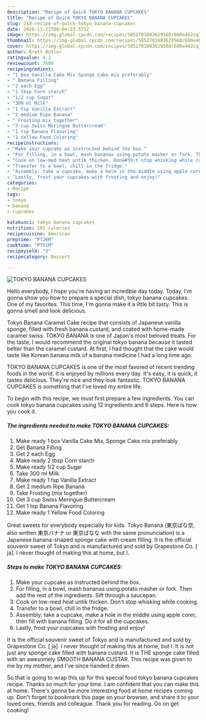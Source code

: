 ```yaml
---
description: "Recipe of Quick TOKYO BANANA CUPCAKES"
title: "Recipe of Quick TOKYO BANANA CUPCAKES"
slug: 219-recipe-of-quick-tokyo-banana-cupcakes
date: 2020-11-21T00:04:33.571Z
image: https://img-global.cpcdn.com/recipes/5852701883629568/680x482cq70/tokyo-banana-cupcakes-recipe-main-photo.jpg
thumbnail: https://img-global.cpcdn.com/recipes/5852701883629568/680x482cq70/tokyo-banana-cupcakes-recipe-main-photo.jpg
cover: https://img-global.cpcdn.com/recipes/5852701883629568/680x482cq70/tokyo-banana-cupcakes-recipe-main-photo.jpg
author: Brett Butler
ratingvalue: 4.3
reviewcount: 7689
recipeingredient:
- "1 box Vanilla Cake Mix Sponge Cake mix preferably"
- " Banana Filling"
- "2 each Egg"
- "2 tbsp Corn starch"
- "1/2 cup Sugar"
- "300 ml Milk"
- "1 tsp Vanilla Extract"
- "2 medium Ripe Banana"
- " Frosting mix together"
- "3 cup Swiss Meringue Buttercream"
- "1 tsp Banana Flavoring"
- "1 Yellow Food Coloring"
recipeinstructions:
- "Make your cupcake as instructed behind the box."
- "For filling, in a bowl, mash bananas using potato masher or fork. Then add the rest of the ingredients. Sift through a saucepan."
- "Cook on low-med heat untik thicken. Don&#39;t stop whisking while cooking."
- "Transfer to a bowl, chill in the fridge."
- "Assembly: take a cupcake, make a hole in the middle using apple corer, then fill with banana filling. Do it for all the cupcakes."
- "Lastly, frost your cupcakes with frosting and enjoy!"
categories:
- Recipe
tags:
- tokyo
- banana
- cupcakes

katakunci: tokyo banana cupcakes 
nutrition: 281 calories
recipecuisine: American
preptime: "PT26M"
cooktime: "PT51M"
recipeyield: "3"
recipecategory: Dessert

---
```



![TOKYO BANANA CUPCAKES](https://img-global.cpcdn.com/recipes/5852701883629568/680x482cq70/tokyo-banana-cupcakes-recipe-main-photo.jpg)

Hello everybody, I hope you're having an incredible day today. Today, I'm gonna show you how to prepare a special dish, tokyo banana cupcakes. One of my favorites. This time, I'm gonna make it a little bit tasty. This is gonna smell and look delicious.

Tokyo Banana Caramel Cake recipe that consists of Japanese vanilla sponge, filled with fresh banana custard, and coated with home-made caramel swiss. TOKYO BANANA is one of Japan&#39;s most beloved treats. For the taste, I would recommend the original tokyo banana because it tasted better than the caramel custard. At first, I had thought that the cake would taste like Korean banana milk of a banana medicine I had a long time ago.

TOKYO BANANA CUPCAKES is one of the most favored of recent trending foods in the world. It is enjoyed by millions every day. It's easy, it is quick, it tastes delicious. They're nice and they look fantastic. TOKYO BANANA CUPCAKES is something that I've loved my entire life.


To begin with this recipe, we must first prepare a few ingredients. You can cook tokyo banana cupcakes using 12 ingredients and 6 steps. Here is how you cook it.

<!--inarticleads1-->

##### The ingredients needed to make TOKYO BANANA CUPCAKES:

1. Make ready 1 box Vanilla Cake Mix, Sponge Cake mix preferably
1. Get  Banana Filling
1. Get 2 each Egg
1. Make ready 2 tbsp Corn starch
1. Make ready 1/2 cup Sugar
1. Take 300 ml Milk
1. Make ready 1 tsp Vanilla Extract
1. Get 2 medium Ripe Banana
1. Take  Frosting (mix together)
1. Get 3 cup Swiss Meringue Buttercream
1. Get 1 tsp Banana Flavoring
1. Make ready 1 Yellow Food Coloring


Great sweets for everybody especially for kids. Tokyo Banana (東京ばな奈, also written 東京バナナ or 東京ばなな with the same pronunciation) is a Japanese banana-shaped sponge cake with cream filling. It is the official souvenir sweet of Tokyo and is manufactured and sold by Grapestone Co. [ ja]. I never thought of making this at home, but I. 

<!--inarticleads2-->

##### Steps to make TOKYO BANANA CUPCAKES:

1. Make your cupcake as instructed behind the box.
1. For filling, in a bowl, mash bananas using potato masher or fork. Then add the rest of the ingredients. Sift through a saucepan.
1. Cook on low-med heat untik thicken. Don&#39;t stop whisking while cooking.
1. Transfer to a bowl, chill in the fridge.
1. Assembly: take a cupcake, make a hole in the middle using apple corer, then fill with banana filling. Do it for all the cupcakes.
1. Lastly, frost your cupcakes with frosting and enjoy!


It is the official souvenir sweet of Tokyo and is manufactured and sold by Grapestone Co. [ ja]. I never thought of making this at home, but I. It is not just any sponge cake filled with banana custard. It is THE sponge cake filled with an awesomely SMOOTH BANANA CUSTAR. This recipe was given to me by my mother, and I&#39;ve since handed it down. 

So that is going to wrap this up for this special food tokyo banana cupcakes recipe. Thanks so much for your time. I am confident that you can make this at home. There's gonna be more interesting food at home recipes coming up. Don't forget to bookmark this page on your browser, and share it to your loved ones, friends and colleague. Thank you for reading. Go on get cooking!
